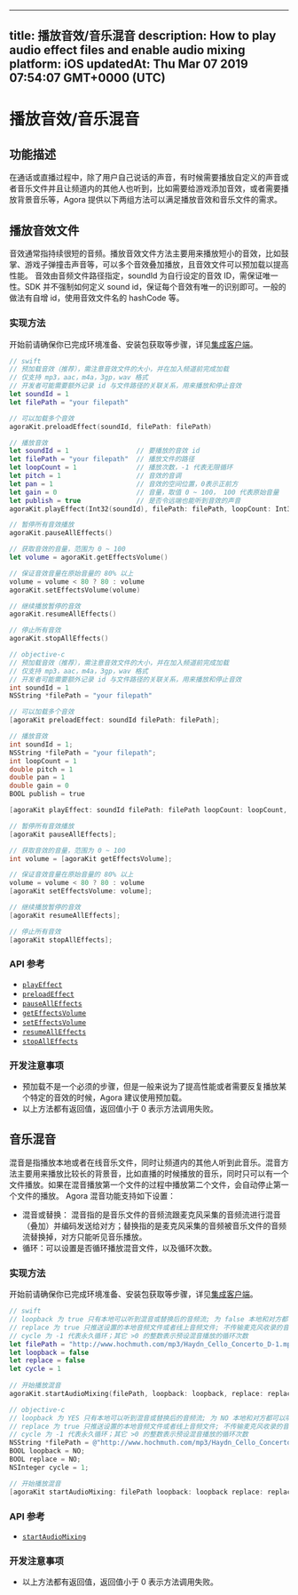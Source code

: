 
---
title: 播放音效/音乐混音
description: How to play audio effect files and enable audio mixing
platform: iOS
updatedAt: Thu Mar 07 2019 07:54:07 GMT+0000 (UTC)
---
# 播放音效/音乐混音
## 功能描述

在通话或直播过程中，除了用户自己说话的声音，有时候需要播放自定义的声音或者音乐文件并且让频道内的其他人也听到，比如需要给游戏添加音效，或者需要播放背景音乐等，Agora 提供以下两组方法可以满足播放音效和音乐文件的需求。

## 播放音效文件

音效通常指持续很短的音频。播放音效文件方法主要用来播放短小的音效，比如鼓掌、游戏子弹撞击声音等，可以多个音效叠加播放，且音效文件可以预加载以提高性能。
音效由音频文件路径指定，soundId 为自行设定的音效 ID，需保证唯一性。SDK 并不强制如何定义 sound id，保证每个音效有唯一的识别即可。一般的做法有自增 id，使用音效文件名的 hashCode 等。

### 实现方法
开始前请确保你已完成环境准备、安装包获取等步骤，详见[集成客户端](../../cn/Interactive%20Broadcast/ios_video.md)。

```swift
// swift
// 预加载音效（推荐），需注意音效文件的大小，并在加入频道前完成加载
// 仅支持 mp3，aac，m4a，3gp，wav 格式
// 开发者可能需要额外记录 id 与文件路径的关联关系，用来播放和停止音效
let soundId = 1
let filePath = "your filepath"

// 可以加载多个音效
agoraKit.preloadEffect(soundId, filePath: filePath)

// 播放音效
let soundId = 1                 // 要播放的音效 id 
let filePath = "your filepath"  // 播放文件的路径
let loopCount = 1               // 播放次数，-1 代表无限循环
let pitch = 1                   // 音效的音调
let pan = 1                     // 音效的空间位置，0表示正前方
let gain = 0                    // 音量，取值 0 ~ 100， 100 代表原始音量
let publish = true              // 是否令远端也能听到音效的声音
agoraKit.playEffect(Int32(soundId), filePath: filePath, loopCount: Int32(loopCount), pitch: pitch, pan: pan, gain: gain, publish: publish)

// 暂停所有音效播放
agoraKit.pauseAllEffects()

// 获取音效的音量，范围为 0 ~ 100
let volume = agoraKit.getEffectsVolume()

// 保证音效音量在原始音量的 80% 以上
volume = volume < 80 ? 80 : volume
agoraKit.setEffectsVolume(volume)

// 继续播放暂停的音效
agoraKit.resumeAllEffects()

// 停止所有音效
agoraKit.stopAllEffects()
```

```objective-c
// objective-c
// 预加载音效（推荐），需注意音效文件的大小，并在加入频道前完成加载
// 仅支持 mp3，aac，m4a，3gp，wav 格式
// 开发者可能需要额外记录 id 与文件路径的关联关系，用来播放和停止音效
int soundId = 1
NSString *filePath = "your filepath"

// 可以加载多个音效
[agoraKit preloadEffect: soundId filePath: filePath];

// 播放音效
int soundId = 1;
NSString *filePath = "your filepath";
int loopCount = 1
double pitch = 1
double pan = 1
double gain = 0
BOOL publish = true

[agoraKit playEffect: soundId filePath: filePath loopCount: loopCount, pitch: pitch, pan: pan, gain: gain, publish: publish];

// 暂停所有音效播放
[agoraKit pauseAllEffects];

// 获取音效的音量，范围为 0 ~ 100
int volume = [agoraKit getEffectsVolume];

// 保证音效音量在原始音量的 80% 以上
volume = volume < 80 ? 80 : volume
[agoraKit setEffectsVolume: volume];

// 继续播放暂停的音效
[agoraKit resumeAllEffects];

// 停止所有音效
[agoraKit stopAllEffects];
```

### API 参考

- [`playEffect`](https://docs.agora.io/cn/Interactive%20Broadcast/API%20Reference/oc/Classes/AgoraRtcEngineKit.html#//api/name/playEffect:filePath:loopCount:pitch:pan:gain:)
- [`preloadEffect`](https://docs.agora.io/cn/Interactive%20Broadcast/API%20Reference/oc/Classes/AgoraRtcEngineKit.html#//api/name/preloadEffect:filePath:)
- [`pauseAllEffects`](https://docs.agora.io/cn/Interactive%20Broadcast/API%20Reference/oc/Classes/AgoraRtcEngineKit.html#//api/name/pauseAllEffects)
- [`getEffectsVolume`](https://docs.agora.io/cn/Interactive%20Broadcast/API%20Reference/oc/Classes/AgoraRtcEngineKit.html#//api/name/getEffectsVolume)
- [`setEffectsVolume`](https://docs.agora.io/cn/Interactive%20Broadcast/API%20Reference/oc/Classes/AgoraRtcEngineKit.html#//api/name/setEffectsVolume:)
- [`resumeAllEffects`](https://docs.agora.io/cn/Interactive%20Broadcast/API%20Reference/oc/Classes/AgoraRtcEngineKit.html#//api/name/resumeAllEffects)
- [`stopAllEffects`](https://docs.agora.io/cn/Interactive%20Broadcast/API%20Reference/oc/Classes/AgoraRtcEngineKit.html#//api/name/stopAllEffects)

### 开发注意事项

- 预加载不是一个必须的步骤，但是一般来说为了提高性能或者需要反复播放某个特定的音效的时候，Agora 建议使用预加载。
- 以上方法都有返回值，返回值小于 0 表示方法调用失败。

## 音乐混音

混音是指播放本地或者在线音乐文件，同时让频道内的其他人听到此音乐。混音方法主要用来播放比较长的背景音，比如直播的时候播放的音乐，同时只可以有一个文件播放。如果在混音播放第一个文件的过程中播放第二个文件，会自动停止第一个文件的播放。
Agora 混音功能支持如下设置：

- 混音或替换： 混音指的是音乐文件的音频流跟麦克风采集的音频流进行混音（叠加）并编码发送给对方；替换指的是麦克风采集的音频被音乐文件的音频流替换掉，对方只能听见音乐播放。
- 循环：可以设置是否循环播放混音文件，以及循环次数。

### 实现方法
开始前请确保你已完成环境准备、安装包获取等步骤，详见[集成客户端](../../cn/Interactive%20Broadcast/ios_video.md)。

```swift
// swift
// loopback 为 true 只有本地可以听到混音或替换后的音频流; 为 false 本地和对方都可以听到混音或替换后的音频流
// replace 为 true 只推送设置的本地音频文件或者线上音频文件; 不传输麦克风收录的音频, 为 false 音频文件内容将会和麦克风采集的音频流进行混音
// cycle 为 -1 代表永久循环；其它 >0 的整数表示预设混音播放的循环次数
let filePath = "http://www.hochmuth.com/mp3/Haydn_Cello_Concerto_D-1.mp3"
let loopback = false
let replace = false 
let cycle = 1 
  
// 开始播放混音
agoraKit.startAudioMixing(filePath, loopback: loopback, replace: replace, cycle: cycle)
```

```objective-c
// objective-c
// loopback 为 YES 只有本地可以听到混音或替换后的音频流; 为 NO 本地和对方都可以听到混音或替换后的音频流
// replace 为 true 只推送设置的本地音频文件或者线上音频文件; 不传输麦克风收录的音频, 为 false 音频文件内容将会和麦克风采集的音频流进行混音
// cycle 为 -1 代表永久循环；其它 >0 的整数表示预设混音播放的循环次数
NSString *filePath = @"http://www.hochmuth.com/mp3/Haydn_Cello_Concerto_D-1.mp3";
BOOL loopback = NO;
BOOL replace = NO;
NSInteger cycle = 1;

// 开始播放混音
[agoraKit startAudioMixing: filePath loopback: loopback replace: replace cycle: cycle];
```

### API 参考

- [`startAudioMixing`](https://docs.agora.io/cn/Interactive%20Broadcast/API%20Reference/oc/Classes/AgoraRtcEngineKit.html#//api/name/startAudioMixing:loopback:replace:cycle:)

### 开发注意事项

- 以上方法都有返回值，返回值小于 0 表示方法调用失败。
